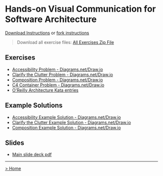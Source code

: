 # Hands-on Visual Communication for Software Architecture 
[Download Instructions](../download-instructions.md) or [fork instructions](../fork-instructions.md)

> Download all exercise files: [All Exercises Zip File](../exercises/All-Exercise-Files.zip)

## Exercises
- [Accessibility Problem - Diagrams.net/Draw.io](../exercises/Exercise-2211-Accessibility-Problem.drawio)
- [Clarify the Clutter Problem - Diagrams.net/Draw.io](../exercises/Exercise-2211-Clarify-the-Clutter-Problem.drawio)
- [Composition Problem - Diagrams.net/Draw.io](../exercises/Exercise-2211-Composition-Problem.drawio)
- [C4 Container Problem - Diagrams.net/Draw.io](../exercises/Exercise-2209-C4-Container.drawio)
- [O'Reilly Architecture Kata entries](https://github.com/tekiegirl/SoftwareArchitectureResources/blob/main/Resources/OReillyKata.md)

## Example Solutions
- [Accessibility Example Solution - Diagrams.net/Draw.io](../exercises/Exercise-2211-Accessibility-Example-Solution.drawio)
- [Clarify the Clutter Example Solution - Diagrams.net/Draw.io](../exercises/Exercise-2211-Clarify-the-Clutter-Example-Solution.drawio)
- [Composition Example Solution - Diagrams.net/Draw.io](../exercises/Exercise-2211-Composition-Example-Solution.drawio)

## Slides
- [Main slide deck pdf](../slides/slides-Jacqui-Read-workshop-hands-on.pdf)

---
[> Home](../README.md)